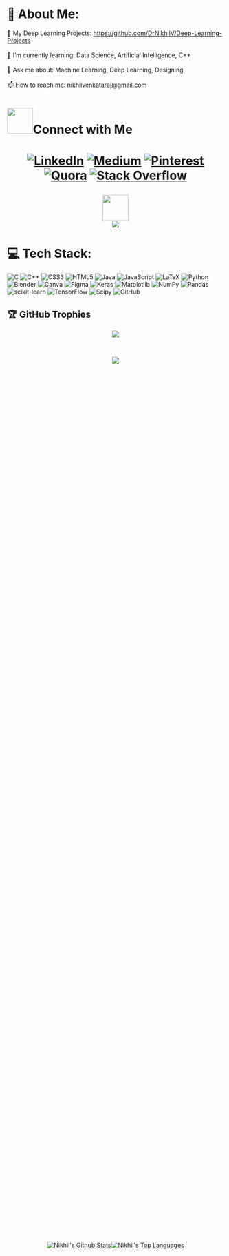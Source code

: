 # 💫 About Me:
🔭 My Deep Learning Projects: https://github.com/DrNikhilV/Deep-Learning-Projects<br><br>
🌱 I’m currently learning: Data Science, Artificial Intelligence, C++<br><br>
💬 Ask me about: Machine Learning, Deep Learning, Designing<br><br>
📫 How to reach me: nikhilvenkataraj@gmail.com


<!--Connect with me -->

<h1><img src= "https://media.giphy.com/media/v1.Y2lkPTc5MGI3NjExMjM5YmI1MTkzNzM2MzkwZTYwOGMwNGRlMzJkNDg0N2Y0NWUyN2UwOSZjdD1z/afn6ts3eRHxQ5pZtZ9/giphy.gif" width="60" height="60px">Connect with Me<h1>
<div align="center">
 
[![LinkedIn](https://img.shields.io/badge/LinkedIn-%230077B5.svg?logo=linkedin&logoColor=white)](https://linkedin.com/in/nikhil-venkataraj-b97388258/) [![Medium](https://img.shields.io/badge/Medium-12100E?logo=medium&logoColor=white)](https://medium.com/@ancientfrosting421) [![Pinterest](https://img.shields.io/badge/Pinterest-%23E60023.svg?logo=Pinterest&logoColor=white)](https://pinterest.com/ancientfrosting421/) [![Quora](https://img.shields.io/badge/Quora-%23B92B27.svg?logo=Quora&logoColor=white)](https://quora.com/profile/Nikhil-V-167) [![Stack Overflow](https://img.shields.io/badge/-Stackoverflow-FE7A16?logo=stack-overflow&logoColor=white)](https://stackoverflow.com/users/25057962/nikhil-v?tab=profile)
</div>
 
<p align="center">
<img src= "https://media.giphy.com/media/qbvNxAZvXNErSHbEEV/giphy.gif" width="60" height="60px">
<br>
 <img src = "https://quotes-github-readme.vercel.app/api?type=horizontal&theme=catppuccin_mocha">
 </p>
 
# 💻 Tech Stack:
![C](https://img.shields.io/badge/c-%2300599C.svg?style=for-the-badge&logo=c&logoColor=white) ![C++](https://img.shields.io/badge/c++-%2300599C.svg?style=for-the-badge&logo=c%2B%2B&logoColor=white) ![CSS3](https://img.shields.io/badge/css3-%231572B6.svg?style=for-the-badge&logo=css3&logoColor=white) ![HTML5](https://img.shields.io/badge/html5-%23E34F26.svg?style=for-the-badge&logo=html5&logoColor=white) ![Java](https://img.shields.io/badge/java-%23ED8B00.svg?style=for-the-badge&logo=openjdk&logoColor=white) ![JavaScript](https://img.shields.io/badge/javascript-%23323330.svg?style=for-the-badge&logo=javascript&logoColor=%23F7DF1E) ![LaTeX](https://img.shields.io/badge/latex-%23008080.svg?style=for-the-badge&logo=latex&logoColor=white) ![Python](https://img.shields.io/badge/python-3670A0?style=for-the-badge&logo=python&logoColor=ffdd54) ![Blender](https://img.shields.io/badge/blender-%23F5792A.svg?style=for-the-badge&logo=blender&logoColor=white) ![Canva](https://img.shields.io/badge/Canva-%2300C4CC.svg?style=for-the-badge&logo=Canva&logoColor=white) ![Figma](https://img.shields.io/badge/figma-%23F24E1E.svg?style=for-the-badge&logo=figma&logoColor=white) ![Keras](https://img.shields.io/badge/Keras-%23D00000.svg?style=for-the-badge&logo=Keras&logoColor=white) ![Matplotlib](https://img.shields.io/badge/Matplotlib-%23ffffff.svg?style=for-the-badge&logo=Matplotlib&logoColor=black) ![NumPy](https://img.shields.io/badge/numpy-%23013243.svg?style=for-the-badge&logo=numpy&logoColor=white) ![Pandas](https://img.shields.io/badge/pandas-%23150458.svg?style=for-the-badge&logo=pandas&logoColor=white) ![scikit-learn](https://img.shields.io/badge/scikit--learn-%23F7931E.svg?style=for-the-badge&logo=scikit-learn&logoColor=white) ![TensorFlow](https://img.shields.io/badge/TensorFlow-%23FF6F00.svg?style=for-the-badge&logo=TensorFlow&logoColor=white) ![Scipy](https://img.shields.io/badge/SciPy-%230C55A5.svg?style=for-the-badge&logo=scipy&logoColor=%white) ![GitHub](https://img.shields.io/badge/github-%23121011.svg?style=for-the-badge&logo=github&logoColor=white)

## 🏆 GitHub Trophies
<div align="center">
 
![](https://github-profile-trophy.vercel.app/?username=DrNikhilV&theme=oldie&no-frame=false&no-bg=true&margin-w=4)
<p>&nbsp;</p>
<img src = "https://github-readme-activity-graph.vercel.app/graph?username=DrNikhilV&theme=merko"/>

<p>&nbsp;</p>

<div style="display: flex; justify-content: center; align-items: center; height: 100vh; text-align: center;">
  <div>
    <a href="https://github.com/DrNikhilV/github-readme-stats">
      <img alt="Nikhil's Github Stats" src="https://github-readme-stats.vercel.app/api?username=DrNikhilV&show_icons=true&count_private=true&theme=react&hide_border=true&bg_color=000000" />
    </a>
  </div>
  <div>
    <a href="https://github.com/DrNikhilV/github-readme-stats">
      <img alt="Nikhil's Top Languages" src="https://github-readme-stats.vercel.app/api/top-langs/?username=DrNikhilV&langs_count=20&count_private=true&layout=compact&theme=react&hide_border=true&bg_color=000000" />
    </a>
  </div>
</div>

 <p>&nbsp;</p>

<!--Github Data -->
<div align="center">
 
![repo size](https://img.shields.io/github/repo-size/DrNikhilV/DrNikhilV?label=Repo%20Size&style=for-the-badge&labelColor=black&color=20bf6b)
![GitHub forks](https://img.shields.io/github/forks/DrNikhilV/DrNikhilV?&labelColor=black&color=0fb9b1&style=for-the-badge)
![GitHub stars](https://img.shields.io/github/stars/DrNikhilV/DrNikhilV?&labelColor=black&color=f7b731&style=for-the-badge)
![GitHub LastCommit](https://img.shields.io/github/last-commit/DrNikhilV/DrNikhilV?logo=github&labelColor=black&color=d1d8e0&style=for-the-badge)
 <br>
[![Github](https://img.shields.io/github/followers/DrNikhilV?label=Follow&style=social)](https://github.com/DrNikhilV)
![](./profile-3d-contrib/profile-green-animate.svg)
</div>

<div align="center">
<p> Thanks for visiting my profile. Have a nice day  <img src="https://github.com/TheDudeThatCode/TheDudeThatCode/blob/master/Assets/Hi.gif" width="30"></p>
</div>

[![](https://visitcount.itsvg.in/api?id=DrNikhilV&icon=6&color=1)](https://visitcount.itsvg.in)

 
<p align="center">
  <img src="https://capsule-render.vercel.app/api?type=waving&color=gradient&height=100&section=footer"/>
</p>
